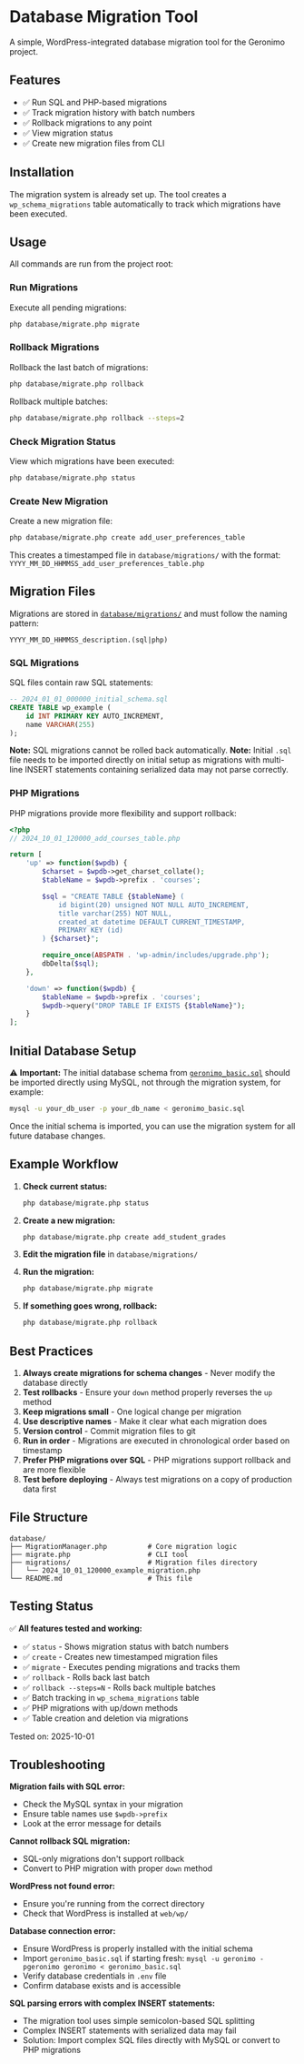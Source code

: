 # Database Migration Tool

A simple, WordPress-integrated database migration tool for the Geronimo project.

## Features

- ✅ Run SQL and PHP-based migrations
- ✅ Track migration history with batch numbers
- ✅ Rollback migrations to any point
- ✅ View migration status
- ✅ Create new migration files from CLI

## Installation

The migration system is already set up. The tool creates a `wp_schema_migrations` table automatically to track which migrations have been executed.

## Usage

All commands are run from the project root:

### Run Migrations

Execute all pending migrations:

```bash
php database/migrate.php migrate
```

### Rollback Migrations

Rollback the last batch of migrations:

```bash
php database/migrate.php rollback
```

Rollback multiple batches:

```bash
php database/migrate.php rollback --steps=2
```

### Check Migration Status

View which migrations have been executed:

```bash
php database/migrate.php status
```

### Create New Migration

Create a new migration file:

```bash
php database/migrate.php create add_user_preferences_table
```

This creates a timestamped file in `database/migrations/` with the format:
`YYYY_MM_DD_HHMMSS_add_user_preferences_table.php`

## Migration Files

Migrations are stored in [`database/migrations/`](database/migrations/) and must follow the naming pattern:

```
YYYY_MM_DD_HHMMSS_description.(sql|php)
```

### SQL Migrations

SQL files contain raw SQL statements:

```sql
-- 2024_01_01_000000_initial_schema.sql
CREATE TABLE wp_example (
    id INT PRIMARY KEY AUTO_INCREMENT,
    name VARCHAR(255)
);
```

**Note:** SQL migrations cannot be rolled back automatically.
**Note:**  Initial `.sql` file needs to be imported directly on initial setup as migrations with multi-line INSERT statements containing serialized data may not parse correctly.

### PHP Migrations

PHP migrations provide more flexibility and support rollback:

```php
<?php
// 2024_10_01_120000_add_courses_table.php

return [
    'up' => function($wpdb) {
        $charset = $wpdb->get_charset_collate();
        $tableName = $wpdb->prefix . 'courses';

        $sql = "CREATE TABLE {$tableName} (
            id bigint(20) unsigned NOT NULL AUTO_INCREMENT,
            title varchar(255) NOT NULL,
            created_at datetime DEFAULT CURRENT_TIMESTAMP,
            PRIMARY KEY (id)
        ) {$charset}";

        require_once(ABSPATH . 'wp-admin/includes/upgrade.php');
        dbDelta($sql);
    },

    'down' => function($wpdb) {
        $tableName = $wpdb->prefix . 'courses';
        $wpdb->query("DROP TABLE IF EXISTS {$tableName}");
    }
];
```

## Initial Database Setup

⚠️ **Important:** The initial database schema from [`geronimo_basic.sql`](../geronimo_basic.sql) should be imported directly using MySQL, not through the migration system, for example:

```bash
mysql -u your_db_user -p your_db_name < geronimo_basic.sql
```

Once the initial schema is imported, you can use the migration system for all future database changes.

## Example Workflow

1. **Check current status:**
   ```bash
   php database/migrate.php status
   ```

2. **Create a new migration:**
   ```bash
   php database/migrate.php create add_student_grades
   ```

3. **Edit the migration file** in `database/migrations/`

4. **Run the migration:**
   ```bash
   php database/migrate.php migrate
   ```

5. **If something goes wrong, rollback:**
   ```bash
   php database/migrate.php rollback
   ```

## Best Practices

1. **Always create migrations for schema changes** - Never modify the database directly
2. **Test rollbacks** - Ensure your `down` method properly reverses the `up` method
3. **Keep migrations small** - One logical change per migration
4. **Use descriptive names** - Make it clear what each migration does
5. **Version control** - Commit migration files to git
6. **Run in order** - Migrations are executed in chronological order based on timestamp
7. **Prefer PHP migrations over SQL** - PHP migrations support rollback and are more flexible
8. **Test before deploying** - Always test migrations on a copy of production data first

## File Structure

```
database/
├── MigrationManager.php          # Core migration logic
├── migrate.php                   # CLI tool
├── migrations/                   # Migration files directory
│   └── 2024_10_01_120000_example_migration.php
└── README.md                     # This file
```

## Testing Status

✅ **All features tested and working:**
- ✅ `status` - Shows migration status with batch numbers
- ✅ `create` - Creates new timestamped migration files
- ✅ `migrate` - Executes pending migrations and tracks them
- ✅ `rollback` - Rolls back last batch
- ✅ `rollback --steps=N` - Rolls back multiple batches
- ✅ Batch tracking in `wp_schema_migrations` table
- ✅ PHP migrations with up/down methods
- ✅ Table creation and deletion via migrations

Tested on: 2025-10-01

## Troubleshooting

**Migration fails with SQL error:**
- Check the MySQL syntax in your migration
- Ensure table names use `$wpdb->prefix`
- Look at the error message for details

**Cannot rollback SQL migration:**
- SQL-only migrations don't support rollback
- Convert to PHP migration with proper `down` method

**WordPress not found error:**
- Ensure you're running from the correct directory
- Check that WordPress is installed at `web/wp/`

**Database connection error:**
- Ensure WordPress is properly installed with the initial schema
- Import `geronimo_basic.sql` if starting fresh: `mysql -u geronimo -pgeronimo geronimo < geronimo_basic.sql`
- Verify database credentials in `.env` file
- Confirm database exists and is accessible

**SQL parsing errors with complex INSERT statements:**
- The migration tool uses simple semicolon-based SQL splitting
- Complex INSERT statements with serialized data may fail
- Solution: Import complex SQL files directly with MySQL or convert to PHP migrations
